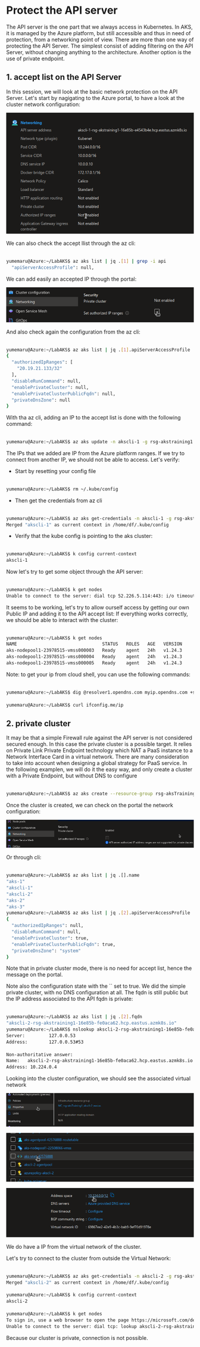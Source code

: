 # Protect the API server 

The API server is the one part that we always access in Kubernetes.
In AKS, it is managed by the Azure platform, but still accessible and thus in need of protection, from a networking point of view.
There are more than one way of protecting the API Server. The simplest consist of adding filtering on the API Server, without changing anything to the architecture.
Another option is the use of private endpoint.
## 1. accept list on the API Server

In this session, we will look at the basic network protection on the API Server.
Let's start by nagigating to the Azure portal, to have a look at the cluster network configuration:

![Illustration 1](./Img/protectapiserver001.png) 
  
We can also check the accept llist through the az cli:

```bash

yumemaru@Azure:~/LabAKS$ az aks list | jq .[1] | grep -i api
  "apiServerAccessProfile": null,


```

We can add easily an accepted IP through the portal:

![Illustration 2](./Img/protectapiserver002.png) 

And also check again the configuration from the az cli:

```bash

yumemaru@Azure:~/LabAKS$ az aks list | jq .[1].apiServerAccessProfile
{
  "authorizedIpRanges": [
    "20.19.21.133/32"
  ],
  "disableRunCommand": null,
  "enablePrivateCluster": null,
  "enablePrivateClusterPublicFqdn": null,
  "privateDnsZone": null
}


```

With tha az cli, adding an IP to the accept list is done with the following command:

```bash

yumemaru@Azure:~/LabAKS$ az aks update -n akscli-1 -g rsg-akstraining1 --api-server-authorized-ip-ranges 20.19.21.137

```

The IPs that we added are IP from the Azure platform ranges. If we try to connect from another IP, we should not be able to access.
Let's verify:

- Start by resetting your config file

```bash

yumemaru@Azure:~/LabAKS$ rm ~/.kube/config

```
  
- Then get the credentials from az cli


```bash

yumemaru@Azure:~/LabAKS$ az aks get-credentials -n akscli-1 -g rsg-akstraining1
Merged "akscli-1" as current context in /home/df/.kube/config

```

- Verify that the kube config is pointing to the aks cluster:


```bash

yumemaru@Azure:~/LabAKS$ k config current-context 
akscli-1

```

Now let's try to get some object through the API server:


```bash

yumemaru@Azure:~/LabAKS$ k get nodes
Unable to connect to the server: dial tcp 52.226.5.114:443: i/o timeout

```

It seems to be working, let's try to allow ourself access by getting our own Public IP and adding it to the API accept list: 
If everything works correctly, we should be able to interact with the cluster:


```bash

yumemaru@Azure:~/LabAKS$ k get nodes
NAME                                STATUS   ROLES   AGE   VERSION
aks-nodepool1-23978515-vmss000003   Ready    agent   24h   v1.24.3
aks-nodepool1-23978515-vmss000004   Ready    agent   24h   v1.24.3
aks-nodepool1-23978515-vmss000005   Ready    agent   24h   v1.24.3

```

Note: to get your ip from cloud shell, you can use the following commands: 

```bash

yumemaru@Azure:~/LabAKS$ dig @resolver1.opendns.com myip.opendns.com +short

yumemaru@Azure:~/LabAKS$ curl ifconfig.me/ip

```

## 2. private cluster

It may be that a simple Firewall rule against the API server is not considered secured enough.
In this case the private cluster is a possible target.
It relies on Private Link Private Endpoint technology which NAT a PaaS instance to a Network Interface Card in a virtual network.
There are many consideration to take into account when designing a global strategy for PaaS service.
In the following examplen, we will do it the easy way, and only create a cluster with a Private Endpoint, but without DNS to configure

```bash

yumemaru@Azure:~/LabAKS$ az aks create --resource-group rsg-aksTraining1 --name akscli-2 --enable-aad --enable-oidc-issuer --load-balancer-sku standard --location eastus --network-plugin kubenet --network-policy calico --zones 1 2 3 --enable-private-cluster

```

Once the cluster is created, we can check on the portal the network configuration:

![Illustration 3](./Img/protectapiserver003.png) 

Or through cli:

```bash

yumemaru@Azure:~/LabAKS$ az aks list | jq .[].name
"aks-1"
"akscli-1"
"akscli-2"
"aks-2"
"aks-3"
yumemaru@Azure:~/LabAKS$ az aks list | jq .[2].apiServerAccessProfile
{
  "authorizedIpRanges": null,
  "disableRunCommand": null,
  "enablePrivateCluster": true,
  "enablePrivateClusterPublicFqdn": true,
  "privateDnsZone": "system"
}

```

Note that in private cluster mode, there is no need for accept list, hence the message on the portal.

Note also the configuration state with the `` set to true. 
We did the simple private cluster, with no DNS configuration at all. The fqdn is still public but the IP address associated to the API fqdn is private:

```bash

yumemaru@Azure:~/LabAKS$ az aks list | jq .[2].fqdn
"akscli-2-rsg-akstraining1-16e85b-fe0aca62.hcp.eastus.azmk8s.io"
yumemaru@Azure:~/LabAKS$ nslookup akscli-2-rsg-akstraining1-16e85b-fe0aca62.hcp.eastus.azmk8s.io
Server:         127.0.0.53
Address:        127.0.0.53#53

Non-authoritative answer:
Name:   akscli-2-rsg-akstraining1-16e85b-fe0aca62.hcp.eastus.azmk8s.io
Address: 10.224.0.4

```

Looking into the cluster configuration, we should see the associated virtual network

![Illustration 4](./Img/protectapiserver004.png) 

![Illustration 5](./Img/protectapiserver005.png) 

![Illustration 6](./Img/protectapiserver006.png) 

We do have a IP from the virtual network of the cluster.

Let's try to connect to the cluster from outside the Virtual Network:

```bash

yumemaru@Azure:~/LabAKS$ az aks get-credentials -n akscli-2 -g rsg-akstraining1
Merged "akscli-2" as current context in /home/df/.kube/config

yumemaru@Azure:~/LabAKS$ k config current-context 
akscli-2

yumemaru@Azure:~/LabAKS$ k get nodes
To sign in, use a web browser to open the page https://microsoft.com/devicelogin and enter the code DKE57TD29 to authenticate.
Unable to connect to the server: dial tcp: lookup akscli-2-rsg-akstraining1-16e85b-607ecced.afe64896-53c5-43f3-9ba5-cb8a346578b7.privatelink.eastus.azmk8s.io on 127.0.0.53:53: no such host

```

Because our cluster is private, connection is not possible.